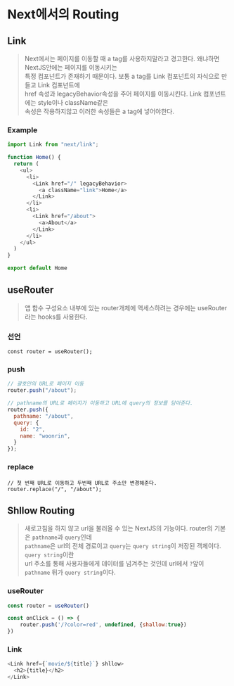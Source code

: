 # Next에서의 Routing

## Link
> Next에서는 페이지를 이동할 때 a tag를 사용하지말라고 경고한다. 왜냐하면 NextJS안에는 페이지를 이동시키는  
> 특정 컴포넌트가 존재하기 때문이다. 보통 a tag를 Link 컴포넌트의 자식으로 만들고 Link 컴포넌트에  
> href 속성과 legacyBehavior속성을 주어 페이지를 이동시킨다. Link 컴포넌트에는 style이나 className같은  
> 속성은 작용하지않고 이러한 속성들은 a tag에 넣어야한다.

### Example
```javascript
import Link from "next/link";

function Home() {
  return (
    <ul>
      <li>
        <Link href="/" legacyBehavior>
          <a className="link">Home</a>
        </Link>
      </li>
      <li>
        <Link href="/about">
          <a>About</a>
        </Link>
      </li>
    </ul>
  )
}

export default Home
```
 
## useRouter
> 앱 함수 구성요소 내부에 있는 router개체에 액세스하려는 경우에는 useRouter라는 hooks를 사용한다.  

### 선언
`const router = useRouter();`

### push
```javascript
// 괄호안의 URL로 페이지 이동
router.push("/about");

// pathname의 URL로 페이지가 이동하고 URL에 query의 정보를 담아준다.
router.push({
  pathname: "/about",
  query: {
    id: "2",
    name: "woonrin",
  }
});
```

### replace
```
// 첫 번째 URL로 이동하고 두번째 URL로 주소만 변경해준다.
router.replace("/", "/about");
```

## Shllow Routing
> 새로고침을 하지 않고 url을 불러올 수 있는 NextJS의 기능이다. router의 기본은 `pathname`과 `query`인데  
> `pathname`은 url의 전체 경로이고 `query`는 `query string`이 저장된 객체이다. `query string`이란  
> url 주소를 통해 사용자들에게 데이터를 넘겨주는 것인데 url에서 `?`앞이 `pathname` 뒤가 `query string`이다.

### useRouter
```js
const router = useRouter()

const onClick = () => {
	router.push('/?color=red', undefined, {shallow:true})
})
```

### Link
```js
<Link href={`movie/${title}`} shllow>
  <h2>{title}</h2>
</Link>
```
